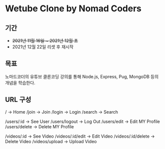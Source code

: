 # Wetube Clone by Nomad Coders

## 기간

- ~~2021년 11월 16일 ~ 2021년 12월 초~~
- 2021년 12월 22일 리셋 후 재시작

## 목표

노마드코더의 유튜브 클론코딩 강의를 통해 Node.js, Express, Pug, MongoDB 등의 개념을 학습한다.

## URL 구성

/ -> Home
/join -> Join
/login -> Login
/search -> Search

/users/:id -> See User
/users/logout -> Log Out
/users/edit -> Edit MY Profile
/users/delete -> Delete MY Profile

/videos/:id -> See Video
/videos/:id/edit -> Edit Video
/videos/:id/delete -> Delete Video
/videos/upload -> Upload Video
